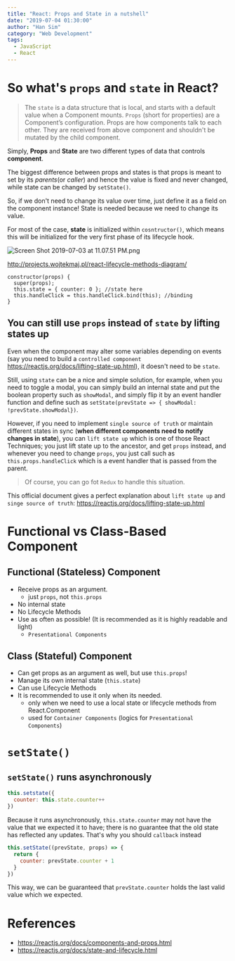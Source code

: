 ```yaml
---
title: "React: Props and State in a nutshell"
date: "2019-07-04 01:30:00"
author: "Han Sim"
category: "Web Development"
tags:
  - JavaScript
  - React
---
```


# So what's `props` and `state` in React?

> The `state` is a data structure that is local, and starts with a default value when a Component mounts.
> `Props` (short for properties) are a Component’s configuration. Props are how components talk to each other. They are received from above component and shouldn't be mutated by the child component.

Simply, **Props** and **State** are two different types of data that controls **component**.

The biggest difference between props and states is that props is meant to set by its _parents_(or _caller_) and hence the value is fixed and never changed, while state can be changed by `setState()`.

So, if we don't need to change its value over time, just define it as a field on the component instance! State is needed because we need to change its value.

For most of the case, **state** is initialized within `cosntructor()`, which means this will be initialized for the very first phase of its lifecycle hook.

![Screen Shot 2019-07-03 at 11.07.51 PM.png](https://i.loli.net/2019/07/04/5d1d6d976f01319289.png)

http://projects.wojtekmaj.pl/react-lifecycle-methods-diagram/

```JavaScript{3}
constructor(props) {
  super(props);
  this.state = { counter: 0 }; //state here
  this.handleClick = this.handleClick.bind(this); //binding
}
```

## You can still use `props` instead of `state` by lifting states up

Even when the component may alter some variables depending on events (say you need to build a `controlled component` https://reactjs.org/docs/lifting-state-up.html), it doesn't need to be `state`.

Still, using `state` can be a nice and simple solution, for example, when you need to toggle a modal, you can simply build an internal state and put the boolean property such as `showModal`, and simply flip it by an event handler function and define such as `setState(prevState => { showModal: !prevState.showModal})`.

However, if you need to implement `single source of truth` or maintain different states in sync (**when different components need to notify changes in state**), you can `lift state up` which is one of those React Techniques; you just lift state up to the ancestor, and get `props` instead, and whenever you need to change `props`, you just call such as `this.props.handleClick` which is a event handler that is passed from the parent.

> Of course, you can go fot `Redux` to handle this situation.

This official document gives a perfect explanation about `lift state up` and `singe source of truth`: https://reactjs.org/docs/lifting-state-up.html

# Functional vs Class-Based Component

## Functional (Stateless) Component

- Receive props as an argument.
  - just `props`, not `this.props`
- No internal state
- No Lifecycle Methods
- Use as often as possible! (It is recommended as it is highly readable and light)
  - `Presentational Components`

## Class (Stateful) Component

- Can get props as an argument as well, but use `this.props`!
- Manage its own internal state (`this.state`)
- Can use Lifecycle Methods
- It is recommended to use it only when its needed.
  - only when we need to use a local state or lifecycle methods from React.Component
  - used for `Container Components` (logics for `Presentational Components`)

# `setState()`

## `setState()` runs asynchronously

```JavaScript
this.setstate({
  counter: this.state.counter++
})
```

Because it runs asynchronously, `this.state.counter` may not have the value that we expected it to have; there is no guarantee that the old state has reflected any updates. That's why you should `callback` instead

```JavaScript
this.setState((prevState, props) => {
  return {
    counter: prevState.counter + 1
  }
})
```

This way, we can be guaranteed that `prevState.counter` holds the last valid value which we expected.

# References

- https://reactjs.org/docs/components-and-props.html
- https://reactjs.org/docs/state-and-lifecycle.html
